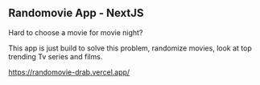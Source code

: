 ## Randomovie App - NextJS

Hard to choose a movie for movie night?

This app is just build to solve this problem, randomize movies, look at top trending Tv series and films.

https://randomovie-drab.vercel.app/



